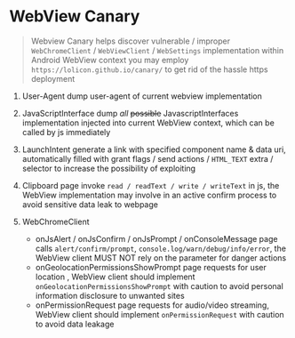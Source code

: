 # WebView Canary

> Webview Canary helps discover vulnerable / improper `WebChromeClient` / `WebViewClient` / `WebSettings` implementation within Android WebView context
> you may employ `https://lolicon.github.io/canary/` to get rid of the hassle https deployment

1. User-Agent
   dump user-agent of current webview implementation

2. JavaScriptInterface
   dump _all_ ~~possible~~ JavascriptInterfaces implementation injected into current WebView context, which can be called by js immediately

3. LaunchIntent
   generate a link with specified component name & data uri, automatically filled with grant flags / send actions / `HTML_TEXT` extra / selector to increase the possibility of exploiting

4. Clipboard
   page invoke `read / readText / write / writeText` in js, the WebView implementation may involve in an active confirm process to avoid sensitive data leak to webpage

5. WebChromeClient
   - onJsAlert / onJsConfirm / onJsPrompt / onConsoleMessage
     page calls `alert/confirm/prompt`, `console.log/warn/debug/info/error`, the WebView client MUST NOT rely on the parameter for danger actions
   - onGeolocationPermissionsShowPrompt
     page requests for user location , WebView client should implement `onGeolocationPermissionsShowPrompt` with caution to avoid personal information disclosure to unwanted sites
   - onPermissionRequest
     page requests for audio/video streaming, WebView client should implement `onPermissionRequest` with caution to avoid data leakage
